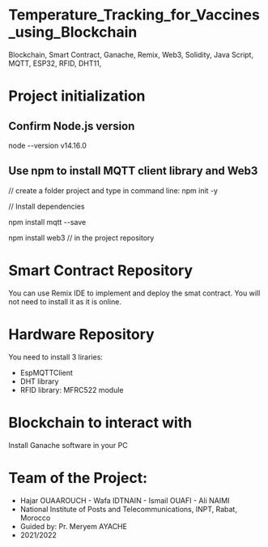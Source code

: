 # Temperature_Tracking_for_Vaccines_using_Blockchain
Blockchain, Smart Contract, Ganache, Remix, Web3, Solidity, Java Script, MQTT, ESP32, RFID, DHT11, 

# Project initialization

## Confirm Node.js version

node --version
v14.16.0

## Use npm to install MQTT client library and Web3
// create a folder project and type in command line:
npm init -y

// Install dependencies

npm install mqtt --save

npm install web3 // in the project repository

# Smart Contract Repository

You can use Remix IDE to implement and deploy the smat contract. You will not need to install it as it is online.

# Hardware Repository

You need to install 3 liraries:
- EspMQTTClient
- DHT library
- RFID library: MFRC522 module

# Blockchain to interact with

Install Ganache software in your PC

# Team of the Project:

- Hajar OUAAROUCH - Wafa IDTNAIN - Ismail OUAFI - Ali NAIMI
- National Institute of Posts and Telecommunications, INPT, Rabat, Morocco
- Guided by: Pr. Meryem AYACHE
- 2021/2022

 

